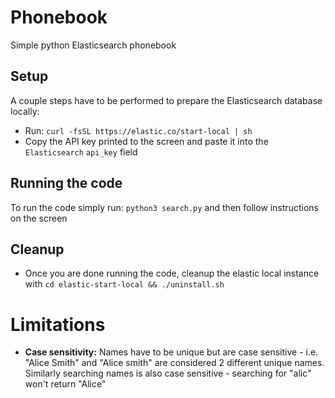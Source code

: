 # Phonebook
Simple python Elasticsearch phonebook

## Setup
A couple steps have to be performed to prepare the Elasticsearch database locally:
* Run: `curl -fsSL https://elastic.co/start-local | sh`
* Copy the API key printed to the screen and paste it into the `Elasticsearch` `api_key` field

## Running the code
To run the code simply run: `python3 search.py` and then follow instructions on the screen

## Cleanup
* Once you are done running the code, cleanup the elastic local instance with `cd elastic-start-local && ./uninstall.sh`

# Limitations
* **Case sensitivity:** Names have to be unique but are case sensitive - i.e. "Alice Smith" and "Alice smith" are considered 2 different unique names. Similarly searching names is also case sensitive - searching for "alic" won't return "Alice"